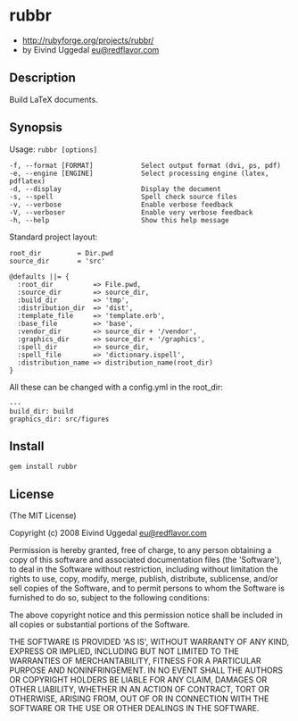 rubbr
=====

* http://rubyforge.org/projects/rubbr/
* by Eivind Uggedal <eu@redflavor.com>

Description
-----------

Build LaTeX documents.

Synopsis
--------

Usage: `rubbr [options]`

    -f, --format [FORMAT]            Select output format (dvi, ps, pdf)
    -e, --engine [ENGINE]            Select processing engine (latex, pdflatex)
    -d, --display                    Display the document
    -s, --spell                      Spell check source files
    -v, --verbose                    Enable verbose feedback
    -V, --verboser                   Enable very verbose feedback
    -h, --help                       Show this help message

Standard project layout:

    root_dir         = Dir.pwd
    source_dir       = 'src'
    
    @defaults ||= {
      :root_dir          => File.pwd,
      :source_dir        => source_dir,
      :build_dir         => 'tmp',
      :distribution_dir  => 'dist',
      :template_file     => 'template.erb',
      :base_file         => 'base',
      :vendor_dir        => source_dir + '/vendor',
      :graphics_dir      => source_dir + '/graphics',
      :spell_dir         => source_dir,
      :spell_file        => 'dictionary.ispell',
      :distribution_name => distribution_name(root_dir)
    }

All these can be changed with a config.yml in the root_dir:

    ---
    build_dir: build
    graphics_dir: src/figures

Install
-------

    gem install rubbr

License
-------

(The MIT License)

Copyright (c) 2008 Eivind Uggedal <eu@redflavor.com>

Permission is hereby granted, free of charge, to any person obtaining
a copy of this software and associated documentation files (the
'Software'), to deal in the Software without restriction, including
without limitation the rights to use, copy, modify, merge, publish,
distribute, sublicense, and/or sell copies of the Software, and to
permit persons to whom the Software is furnished to do so, subject to
the following conditions:

The above copyright notice and this permission notice shall be
included in all copies or substantial portions of the Software.

THE SOFTWARE IS PROVIDED 'AS IS', WITHOUT WARRANTY OF ANY KIND,
EXPRESS OR IMPLIED, INCLUDING BUT NOT LIMITED TO THE WARRANTIES OF
MERCHANTABILITY, FITNESS FOR A PARTICULAR PURPOSE AND NONINFRINGEMENT.
IN NO EVENT SHALL THE AUTHORS OR COPYRIGHT HOLDERS BE LIABLE FOR ANY
CLAIM, DAMAGES OR OTHER LIABILITY, WHETHER IN AN ACTION OF CONTRACT,
TORT OR OTHERWISE, ARISING FROM, OUT OF OR IN CONNECTION WITH THE
SOFTWARE OR THE USE OR OTHER DEALINGS IN THE SOFTWARE.
